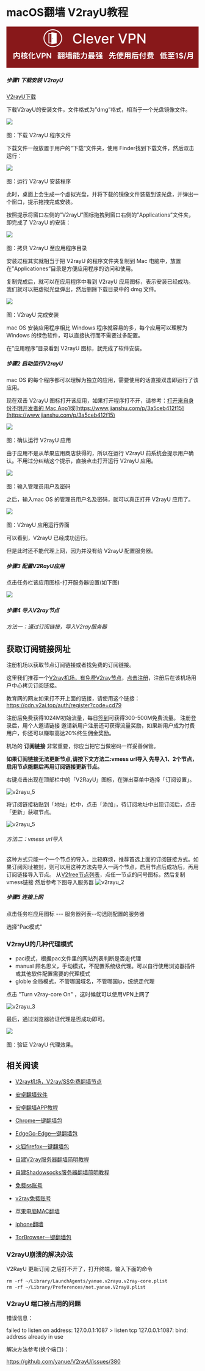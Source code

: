 # macOS翻墙 V2rayU教程
[![](https://github.com/vpn-wiki/fanqiang/blob/master/vpn-wiki/clever-vpn.png)](https://www.clever-vpn.net)

##### 步骤1 下载安装 V2rayU

[V2rayU下载](https://github.com/yanue/V2rayU/releases)

下载V2rayU的安装文件，文件格式为”dmg”格式，相当于一个光盘镜像文件。

![](https://v2free.org/docs/SSPanel/macOS/V2RayU_files/v2rayu1.jpg)

图：下载 V2rayU 程序文件

下载文件一般放置于用户的”下载”文件夹，使用 Finder找到下载文件，然后双击运行：

![](https://v2free.org/docs/SSPanel/macOS/V2RayU_files/macOS-V2rayU-course-2-install-app.jpg)

图：运行 V2rayU 安装程序

此时，桌面上会生成一个虚拟光盘，并将下载的镜像文件装载到该光盘，并弹出一个窗口，提示拖拽完成安装。

按照提示将窗口左侧的”V2rayU”图标拖拽到窗口右侧的”Applications”文件夹，即完成了 V2rayU 的安装：

![](https://v2free.org/docs/SSPanel/macOS/V2RayU_files/macOS-V2rayU-course-2-copy-app.jpg)

图：拷贝 V2rayU 至应用程序目录

安装过程其实就相当于把 V2rayU 的程序文件夹复制到 Mac 电脑中，放置在”Applicationes”目录是方便应用程序的访问和使用。

复制完成后，就可以在应用程序中看到 V2rayU 应用图标，表示安装已经成功。我们就可以把虚拟光盘弹出，然后删除下载目录中的 dmg 文件。

![](https://v2free.org/docs/SSPanel/macOS/V2RayU_files/macOS-V2rayU-course-2-finish-install.jpg)

图：V2rayU 完成安装

mac OS 安装应用程序相比 Windows 程序就容易的多，每个应用可以理解为 Windows 的绿色软件，可以直接执行而不需要过多配置。

在”应用程序”目录看到 V2rayU 图标，就完成了软件安装。

##### 步骤2 启动运行V2rayU

mac OS 的每个程序都可以理解为独立的应用，需要使用的话直接双击即运行了该应用。

现在双击 V2rayU 图标打开该应用，如果打开程序打不开，请参考：[打开来自身份不明开发者的 Mac App1](https://support.apple.com/zh-cn/guide/mac-help/mh40616/mac)或[https://www.jianshu.com/p/3a5ceb412f15](https://www.jianshu.com/p/3a5ceb412f15)

![](https://v2free.org/docs/SSPanel/macOS/V2RayU_files/macOS-V2rayU-course-3-excute-confirm.jpg)

图：确认运行 V2rayU 应用

由于应用不是从苹果应用商店获得的，所以在运行 V2rayU 前系统会提示用户确认。不用过分纠结这个提示，直接点击打开运行 V2rayU 应用。

![](https://v2free.org/docs/SSPanel/macOS/V2RayU_files/macOS-V2rayU-course-3-input-password.jpg)

图：输入管理员用户及密码

之后，输入mac OS 的管理员用户名及密码，就可以真正打开 V2rayU 应用了。

![](https://v2free.org/docs/SSPanel/macOS/V2RayU_files/macOS-V2rayU-course-3-open-app.jpg)

图：V2rayU 应用运行界面

可以看到，V2rayU 已经成功运行。

但是此时还不能代理上网，因为并没有给 V2rayU 配置服务器。

##### 步骤3 配置V2RayU应用

点击任务栏该应用图标-打开服务器设置(如下图)

![](https://v2free.org/docs/SSPanel/macOS/V2RayU_files/v2rayu_1.png)

##### 步骤4 导入V2ray节点

###### 方法一：通过订阅链接，导入V2ray服务器

获取订阅链接网址
----


注册机场以获取节点订阅链接或者找免费的订阅链接。

这里我们推荐一个[V2ray机场，有免费V2ray节点](https://github.com/vpn-wiki/fanqiang/wiki/V2ray%E6%9C%BA%E5%9C%BA)，[点击注册](https://w1.v2ai.top/auth/register?code=cd79)，注册后在该机场用户中心拷贝订阅链接。

教育网的网友如果打不开上面的链接，请使用这个链接：
https://cdn.v2ai.top/auth/register?code=cd79

注册后免费获得1024M初始流量，每日[签到](https://raw.githubusercontent.com/bannedbook/fanqiang/master/v2ss/images/checkin.jpg)可获得300-500M免费流量。
注册登录后，用个人邀请链接 邀请新用户注册还可获得流量奖励，如果新用户成为付费用户，你还可以赚取高达20%终生佣金奖励。

机场的 **订阅链接** 非常重要，你应当把它当做密码一样妥善保管。

**如果订阅链接无法更新节点,请按下文方法二:vmess url导入 先导入1、2个节点，启用节点能翻后再用订阅链接更新节点。**

右键点击出现在顶部栏中的「V2RayU」图标，在弹出菜单中选择「订阅设置」。

![v2rayu_5](https://v2free.org/docs/SSPanel/macOS/V2RayU_files/v2rayu_5.png)

将订阅链接粘贴到「地址」栏中，点击「添加」，待订阅地址中出现订阅后，点击「更新」获取节点。

![v2rayu_5](https://v2free.org/docs/SSPanel/macOS/V2RayU_files/v2rayu_6.png)

###### 方法二：vmess url导入

这种方式只能一个一个节点的导入，比较麻烦，推荐首选上面的订阅链接方式。如果订阅网址被封，则可以用这种方法先导入一两个节点，启用节点后成功后，再用订阅链接导入节点。
从[V2free节点列表](/user/node)，点任一节点的问号图标，然后复制vmess链接
然后参考下图导入服务器
![v2rayu_2](https://v2free.org/docs/SSPanel/macOS/V2RayU_files/v2rayu_2.png)

##### 步骤5 连接上网

点击任务栏应用图标 --- 服务器列表--勾选刚配置的服务器

选择"Pac模式"

### V2rayU的几种代理模式

*   pac模式，根据pac文件里的网站列表判断是否走代理
*   manual 顾名思义，手动模式，不配置系统级代理。可以自行使用浏览器插件或其他软件配置需要的代理模式
*   globle 全局模式，不管哪国域名，不管哪国ip，统统走代理

点击 "Turn v2ray-core On" ，这时候就可以使用VPN上网了

![v2rayu_3](https://v2free.org/docs/SSPanel/macOS/V2RayU_files/v2rayu_3.png)

最后，通过浏览器验证代理是否成功即可。

![](https://v2free.org/docs/SSPanel/macOS/V2RayU_files/macOS-V2rayU-course-4-verify-app.jpg)

图：验证 V2rayU 代理效果。

## 相关阅读
*   [V2ray机场，V2ray/SS免费翻墙节点](https://github.com/vpn-wiki/fanqiang/wiki/V2ray%E6%9C%BA%E5%9C%BA)

*   [安卓翻墙软件](https://github.com/vpn-wiki/fanqiang/wiki/%E5%AE%89%E5%8D%93%E7%BF%BB%E5%A2%99%E8%BD%AF%E4%BB%B6)
*   [安卓翻墙APP教程](https://github.com/vpn-wiki/fanqiang/tree/master/android)
*   [Chrome一键翻墙包](https://github.com/vpn-wiki/fanqiang/wiki/Chrome%E4%B8%80%E9%94%AE%E7%BF%BB%E5%A2%99%E5%8C%85)
*   [EdgeGo-Edge一键翻墙包](https://github.com/vpn-wiki/fanqiang/tree/master/EdgeGo)
*   [火狐firefox一键翻墙包](https://github.com/vpn-wiki/fanqiang/wiki/%E7%81%AB%E7%8B%90firefox%E4%B8%80%E9%94%AE%E7%BF%BB%E5%A2%99%E5%8C%85)
*   [自建V2ray服务器翻墙简明教程](https://github.com/vpn-wiki/fanqiang/blob/master/v2ss/%E8%87%AA%E5%BB%BAV2ray%E6%9C%8D%E5%8A%A1%E5%99%A8%E7%AE%80%E6%98%8E%E6%95%99%E7%A8%8B.md)
*   [自建Shadowsocks服务器翻墙简明教程](https://github.com/vpn-wiki/fanqiang/blob/master/v2ss/%E8%87%AA%E5%BB%BAShadowsocks%E6%9C%8D%E5%8A%A1%E5%99%A8%E7%AE%80%E6%98%8E%E6%95%99%E7%A8%8B.md)
*   [免费ss账号](https://github.com/vpn-wiki/fanqiang/wiki/%E5%85%8D%E8%B4%B9ss%E8%B4%A6%E5%8F%B7)
*   [v2ray免费账号](https://github.com/vpn-wiki/fanqiang/wiki/v2ray%E5%85%8D%E8%B4%B9%E8%B4%A6%E5%8F%B7)
*   [苹果电脑MAC翻墙](https://github.com/vpn-wiki/fanqiang/wiki/%E8%8B%B9%E6%9E%9C%E7%94%B5%E8%84%91MAC%E7%BF%BB%E5%A2%99)
*   [iphone翻墙](https://github.com/vpn-wiki/fanqiang/wiki/iphone%E7%BF%BB%E5%A2%99)
*   [TorBrowser一键翻墙包](https://github.com/vpn-wiki/fanqiang/wiki/TorBrowser%E4%B8%80%E9%94%AE%E7%BF%BB%E5%A2%99%E5%8C%85)

### V2rayU崩溃的解决办法

V2RayU 更新订阅 之后打不开了，打开终端，输入下面的命令

```
rm -rf ~/Library/LaunchAgents/yanue.v2rayu.v2ray-core.plist
rm -rf ~/Library/Preferences/net.yanue.V2rayU.plist
```

### V2rayU 端口被占用的问题

错误信息：

failed to listen on address: 127.0.0.1:1087 > listen tcp 127.0.0.1:1087: bind: address already in use

解决方法参考(换个端口)：

https://github.com/yanue/V2rayU/issues/380

